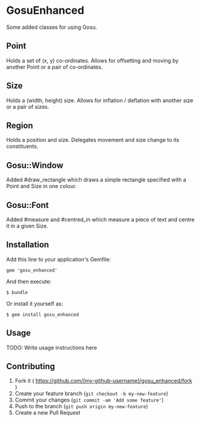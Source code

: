 # GosuEnhanced

Some added classes for using Gosu.

## Point

Holds a set of (x, y) co-ordinates. Allows for offsetting and moving by another 
Point or a pair of co-ordinates.

## Size

Holds a (width, height) size. Allows for inflation / deflation with another
size or a pair of sizes.

## Region

Holds a position and size. Delegates movement and size change to its 
constituents.

## Gosu::Window

Added #draw_rectangle which draws a simple rectangle specified with a Point 
and Size in one colour.

## Gosu::Font

Added #measure and #centred_in which measure a piece of text and centre it in
a given Size.

## Installation

Add this line to your application's Gemfile:

    gem 'gosu_enhanced'

And then execute:

    $ bundle

Or install it yourself as:

    $ gem install gosu_enhanced

## Usage

TODO: Write usage instructions here

## Contributing

1. Fork it ( https://github.com/[my-github-username]/gosu_enhanced/fork )
2. Create your feature branch (`git checkout -b my-new-feature`)
3. Commit your changes (`git commit -am 'Add some feature'`)
4. Push to the branch (`git push origin my-new-feature`)
5. Create a new Pull Request
